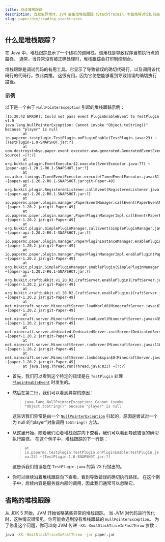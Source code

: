 ```yaml
---
title: 阅读堆栈跟踪
description: 当发生异常时，JVM 会生成堆栈跟踪（Stacktraces）。本指南将讨论如何阅读堆栈跟踪的基础知识
slug: paper/dev/reading-stacktraces
---
```


## 什么是堆栈跟踪？
在 Java 中，堆栈跟踪显示了一个线程的调用栈。调用栈是导致程序当前执行点的路径。
通常，当异常没有被正确处理时，堆栈跟踪会打印到控制台。

堆栈跟踪是调试代码的有用工具。它显示了导致错误的确切代码行，以及调用该代码行的代码行，依此类推。
这很有用，因为它使您能够看到导致错误的确切执行路径。

### 示例

以下是一个由于 `NullPointerException` 引起的堆栈跟踪示例：

```
[15:20:42 ERROR]: Could not pass event PluginEnableEvent to TestPlugin v1.0
java.lang.NullPointerException: Cannot invoke "Object.toString()" because "player" is null
        at io.papermc.testplugin.TestPlugin.onPluginEnable(TestPlugin.java:23) ~[TestPlugin-1.0-SNAPSHOT.jar:?]
        at com.destroystokyo.paper.event.executor.asm.generated.GeneratedEventExecutor1.execute(Unknown Source) ~[?:?]
        at org.bukkit.plugin.EventExecutor$2.execute(EventExecutor.java:77) ~[paper-api-1.20.2-R0.1-SNAPSHOT.jar:?]
        at co.aikar.timings.TimedEventExecutor.execute(TimedEventExecutor.java:81) ~[paper-api-1.20.2-R0.1-SNAPSHOT.jar:git-Paper-49]
        at org.bukkit.plugin.RegisteredListener.callEvent(RegisteredListener.java:70) ~[paper-api-1.20.2-R0.1-SNAPSHOT.jar:?]
        at io.papermc.paper.plugin.manager.PaperEventManager.callEvent(PaperEventManager.java:54) ~[paper-1.20.2.jar:git-Paper-49]
        at io.papermc.paper.plugin.manager.PaperPluginManagerImpl.callEvent(PaperPluginManagerImpl.java:126) ~[paper-1.20.2.jar:git-Paper-49]
        at org.bukkit.plugin.SimplePluginManager.callEvent(SimplePluginManager.java:615) ~[paper-api-1.20.2-R0.1-SNAPSHOT.jar:?]
        at io.papermc.paper.plugin.manager.PaperPluginInstanceManager.enablePlugin(PaperPluginInstanceManager.java:200) ~[paper-1.20.2.jar:git-Paper-49]
        at io.papermc.paper.plugin.manager.PaperPluginManagerImpl.enablePlugin(PaperPluginManagerImpl.java:104) ~[paper-1.20.2.jar:git-Paper-49]
        at org.bukkit.plugin.SimplePluginManager.enablePlugin(SimplePluginManager.java:507) ~[paper-api-1.20.2-R0.1-SNAPSHOT.jar:?]
        at org.bukkit.craftbukkit.v1_20_R2.CraftServer.enablePlugin(CraftServer.java:636) ~[paper-1.20.2.jar:git-Paper-49]
        at org.bukkit.craftbukkit.v1_20_R2.CraftServer.enablePlugins(CraftServer.java:547) ~[paper-1.20.2.jar:git-Paper-49]
        at net.minecraft.server.MinecraftServer.loadWorld0(MinecraftServer.java:636) ~[paper-1.20.2.jar:git-Paper-49]
        at net.minecraft.server.MinecraftServer.loadLevel(MinecraftServer.java:435) ~[paper-1.20.2.jar:git-Paper-49]
        at net.minecraft.server.dedicated.DedicatedServer.initServer(DedicatedServer.java:308) ~[paper-1.20.2.jar:git-Paper-49]
        at net.minecraft.server.MinecraftServer.runServer(MinecraftServer.java:1101) ~[paper-1.20.2.jar:git-Paper-49]
        at net.minecraft.server.MinecraftServer.lambda$spin$0(MinecraftServer.java:318) ~[paper-1.20.2.jar:git-Paper-49]
        at java.lang.Thread.run(Thread.java:833) ~[?:?]
```

-   首先，我们可以看到这个特定的错误是在 `TestPlugin` 处理 [`PluginEnableEvent`](jd:paper:org.bukkit.event.server.PluginEnableEvent) 时发生的。

-   然后在第二行，我们可以看到异常的原因：
    > `java.lang.NullPointerException: Cannot invoke "Object.toString()" because "player" is null`

    这告诉我们异常是由一个 [`NullPointerException`](jd:java:java.lang.NullPointerException) 引起的，原因是尝试对一个为 null 的“player”对象调用 `toString()` 方法。

-   从这里开始，随着我们沿着堆栈跟踪向下查看，我们可以看到导致错误的确切执行路径。
    在这个例子中，堆栈跟踪的下一行是：
    > `at io.papermc.testplugin.TestPlugin.onPluginEnable(TestPlugin.java:23) ~[TestPlugin-1.0-SNAPSHOT.jar:?]`

    这告诉我们错误是在 `TestPlugin.java` 的第 23 行抛出的。

-   你可以继续沿着堆栈跟踪向下查看，看到导致错误的确切执行路径。
    在这个例子中，后续内容是服务器内部的调用，因此我们通常可以忽略它。

## 省略的堆栈跟踪

从 JDK 5 开始，JVM 开始省略某些异常的堆栈跟踪。
当 JVM 对代码进行优化时，这种情况很常见，你可能会遇到没有堆栈跟踪的 `NullPointerException`。
为了修复这个问题，你可以向 JVM 传递 `-XX:-OmitStackTraceInFastThrow` 参数：

```bash
java -XX:-OmitStackTraceInFastThrow -jar paper.jar
```
